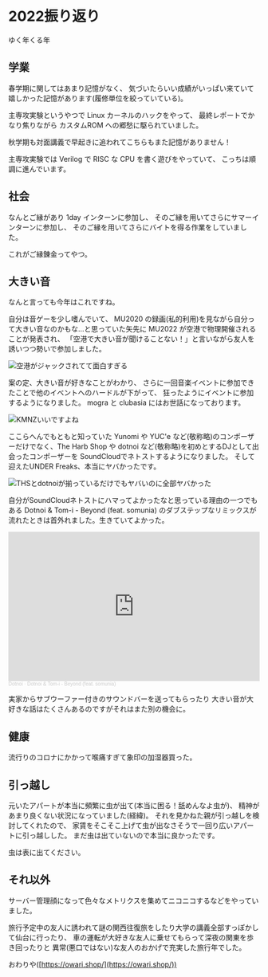 # 2022振り返り

ゆく年くる年

## 学業

春学期に関してはあまり記憶がなく、
気づいたらいい成績がいっぱい来ていて嬉しかった記憶があります(履修単位を絞っていている)。

主専攻実験というやつで Linux カーネルのハックをやって、
最終レポートでかなり焦りながら カスタムROM への郷愁に駆られていました。

秋学期も対面講義で早起きに追われてこちらもまた記憶がありません！

主専攻実験では Verilog で RISC な CPU を書く遊びをやっていて、
こっちは順調に進んでいます。

## 社会

なんとご縁があり 1day インターンに参加し、
そのご縁を用いてさらにサマーインターンに参加し、
そのご縁を用いてさらにバイトを得る作業をしていました。

これがご縁錬金ってやつ。

## 大きい音

なんと言っても今年はこれですね。

自分は音ゲーを少し嗜んでいて、
MU2020 の録画(私的利用)を見ながら自分って大きい音なのかもな...と思っていた矢先に
MU2022 が空港で物理開催されることが発表され、
「空港で大きい音が聞けることない！」と言いながら友人を誘いつつ勢いで参加しました。

![空港がジャックされてて面白すぎる](./img/mu2022.png)

案の定、大きい音が好きなことがわかり、
さらに一回音楽イベントに参加できたことで他のイベントへのハードルが下がって、
狂ったようにイベントに参加するようになりました。
mogra と clubasia にはお世話になっております。

![KMNZいいですよね](./img/butterfly.png)

ここらへんでもともと知っていた Yunomi や YUC'e など(敬称略)のコンポーザーだけでなく、The Harb Shop や dotnoi など(敬称略)を初めとするDJとして出会ったコンポーザーを
SoundCloudでネトストするようになりました。
そして迎えたUNDER Freaks、本当にヤバかったです。

![THSとdotnoiが揃っているだけでもヤバいのに全部ヤバかった](./img/u-fre.png)

自分がSoundCloudネトストにハマってよかったなと思っている理由の一つでもある Dotnoi &amp; Tom-i - Beyond (feat. somunia) のダブステップなリミックスが流れたときは首外れました。生きていてよかった。

<iframe width="100%" height="300" scrolling="no" frameborder="no" allow="autoplay" src="https://w.soundcloud.com/player/?url=https%3A//api.soundcloud.com/tracks/916511543&color=%23ff5500&auto_play=false&hide_related=false&show_comments=true&show_user=true&show_reposts=false&show_teaser=true&visual=true"></iframe><div style="font-size: 10px; color: #cccccc;line-break: anywhere;word-break: normal;overflow: hidden;white-space: nowrap;text-overflow: ellipsis; font-family: Interstate,Lucida Grande,Lucida Sans Unicode,Lucida Sans,Garuda,Verdana,Tahoma,sans-serif;font-weight: 100;"><a href="https://soundcloud.com/dotnoi" title="Dotnoi" target="_blank" style="color: #cccccc; text-decoration: none;">Dotnoi</a> · <a href="https://soundcloud.com/dotnoi/dotnoi-tom-i-beyond-feat-somunia" title="Dotnoi &amp; Tom-i - Beyond (feat. somunia)" target="_blank" style="color: #cccccc; text-decoration: none;">Dotnoi &amp; Tom-i - Beyond (feat. somunia)</a></div>

実家からサブウーファー付きのサウンドバーを送ってもらったり
大きい音が大好きな話はたくさんあるのですがそれはまた別の機会に。

## 健康

流行りのコロナにかかって喉痛すぎて象印の加湿器買った。

## 引っ越し

元いたアパートが本当に頻繁に虫が出て(本当に困る！舐めんなよ虫が)、
精神があまり良くない状況になっていました(経緯)。
それを見かねた親が引っ越しを検討してくれたので、
家賃をそこそこ上げて虫が出なさそうで一回り広いアパートに引っ越しした。
まだ虫は出ていないので本当に良かったです。

虫は表に出てください。

## それ以外

サーバー管理顔になって色々なメトリクスを集めてニコニコするなどをやっていました。

旅行予定中の友人に誘われて謎の関西往復旅をしたり大学の講義全部すっぽかして仙台に行ったり、
車の運転が大好きな友人に乗せてもらって深夜の関東を歩き回ったりと
異常(悪口ではない)な友人のおかげで充実した旅行年でした。

おわりや([https://owari.shop/](https://owari.shop/))
